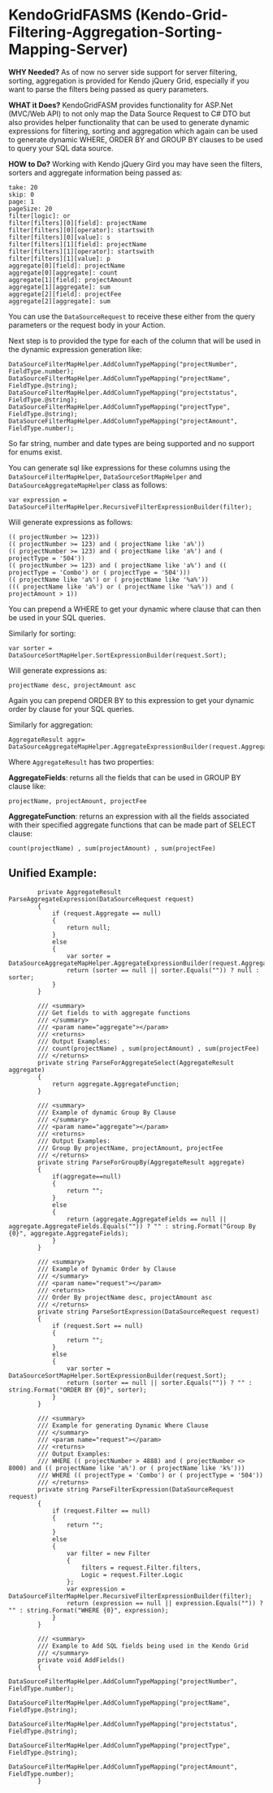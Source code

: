 # KendoGridFASMS (Kendo-Grid-Filtering-Aggregation-Sorting-Mapping-Server)
 
**WHY Needed?**
As of now no server side support for server filtering, sorting, aggregation is provided for Kendo jQuery Grid, especially if you want to parse the filters being passed as query parameters.
  
**WHAT it Does?**
KendoGridFASM provides functionality for ASP.Net (MVC/Web API) to not only map the Data Source Request to C# DTO but also provides helper functionality that can be used to generate dynamic expressions for filtering, sorting and aggregation which again can be used to generate dynamic WHERE, ORDER BY and GROUP BY clauses to be used to query your SQL data source.

**HOW to Do?**
Working with Kendo jQuery Gird you may have seen the filters, sorters and aggregate information being passed as:

    take: 20
    skip: 0
    page: 1
    pageSize: 20
    filter[logic]: or
    filter[filters][0][field]: projectName
    filter[filters][0][operator]: startswith
    filter[filters][0][value]: s
    filter[filters][1][field]: projectName
    filter[filters][1][operator]: startswith
    filter[filters][1][value]: p
    aggregate[0][field]: projectName
    aggregate[0][aggregate]: count
    aggregate[1][field]: projectAmount
    aggregate[1][aggregate]: sum
    aggregate[2][field]: projectFee
    aggregate[2][aggregate]: sum

You can use the `DataSourceRequest` to receive these either from the query parameters or the request body in your Action.

Next step is to provided the type for each of the column that will be used in the dynamic expression generation like:

    DataSourceFilterMapHelper.AddColumnTypeMapping("projectNumber", FieldType.number);
    DataSourceFilterMapHelper.AddColumnTypeMapping("projectName", FieldType.@string);
    DataSourceFilterMapHelper.AddColumnTypeMapping("projectstatus", FieldType.@string);
    DataSourceFilterMapHelper.AddColumnTypeMapping("projectType", FieldType.@string);
    DataSourceFilterMapHelper.AddColumnTypeMapping("projectAmount", FieldType.number);

So far string, number and date types are being supported and no support for enums exist.

You can generate sql like expressions for these columns using the `DataSourceFilterMapHelper`, `DataSourceSortMapHelper` and `DataSourceAggregateMapHelper` class as follows:

    var expression = DataSourceFilterMapHelper.RecursiveFilterExpressionBuilder(filter);
Will generate expressions as follows:

    (( projectNumber >= 123))
    (( projectNumber >= 123) and ( projectName like 'a%'))
    (( projectNumber >= 123) and ( projectName like 'a%') and ( projectType = '504'))
    (( projectNumber >= 123) and ( projectName like 'a%') and (( projectType = 'Combo') or ( projectType = '504')))
    (( projectName like 'a%') or ( projectName like '%a%'))
    ((( projectName like 'a%') or ( projectName like '%a%')) and ( projectAmount > 1))

You can prepend a WHERE to get your dynamic where clause that can then be used in your SQL queries.

Similarly for sorting: 

    var sorter = DataSourceSortMapHelper.SortExpressionBuilder(request.Sort);
Will generate expressions as:
 

    projectName desc, projectAmount asc
Again you can prepend ORDER BY to this expression to get your dynamic order by clause for your SQL queries.

Similarly for aggregation:

    AggregateResult aggr= DataSourceAggregateMapHelper.AggregateExpressionBuilder(request.Aggregate);
Where `AggregateResult` has two properties:

**AggregateFields**: returns all the fields that can be used in GROUP BY clause like:

    projectName, projectAmount, projectFee
**AggregateFunction**: returns an expression with all the fields associated with their specified aggregate functions that can be made part of SELECT clause:

    count(projectName) , sum(projectAmount) , sum(projectFee)



## Unified Example:

            private AggregateResult ParseAggregateExpression(DataSourceRequest request)
            {
                if (request.Aggregate == null)
                {
                    return null;
                }
                else
                {
                    var sorter = DataSourceAggregateMapHelper.AggregateExpressionBuilder(request.Aggregate);
                    return (sorter == null || sorter.Equals("")) ? null : sorter;
                }
            }
    
            /// <summary>
            /// Get fields to with aggregate functions
            /// </summary>
            /// <param name="aggregate"></param>
            /// <returns>
            /// Output Examples:
            /// count(projectName) , sum(projectAmount) , sum(projectFee)
            /// </returns>
            private string ParseForAggregateSelect(AggregateResult aggregate)
            {
                return aggregate.AggregateFunction;
            }
    
            /// <summary>
            /// Example of dynamic Group By Clause
            /// </summary>
            /// <param name="aggregate"></param>
            /// <returns>
            /// Output Examples:
            /// Group By projectName, projectAmount, projectFee
            /// </returns>
            private string ParseForGroupBy(AggregateResult aggregate)
            {
                if(aggregate==null)
                {
                    return "";
                }
                else
                {
                    return (aggregate.AggregateFields == null || aggregate.AggregateFields.Equals("")) ? "" : string.Format("Group By {0}", aggregate.AggregateFields);
                }
            }
    
            /// <summary>
            /// Example of Dynamic Order by Clause
            /// </summary>
            /// <param name="request"></param>
            /// <returns>
            /// Order By projectName desc, projectAmount asc
            /// </returns>
            private string ParseSortExpression(DataSourceRequest request)
            {
                if (request.Sort == null)
                {
                    return "";
                }
                else
                {
                    var sorter = DataSourceSortMapHelper.SortExpressionBuilder(request.Sort);
                    return (sorter == null || sorter.Equals("")) ? "" : string.Format("ORDER BY {0}", sorter);
                }
            }
    
            /// <summary>
            /// Example for generating Dynamic Where Clause
            /// </summary>
            /// <param name="request"></param>
            /// <returns>
            /// Output Examples:
            /// WHERE (( projectNumber > 4888) and ( projectNumber <> 8000) and (( projectName like 'a%') or ( projectName like 'k%')))
            /// WHERE (( projectType = 'Combo') or ( projectType = '504'))
            /// </returns>
            private string ParseFilterExpression(DataSourceRequest request)
            {
                if (request.Filter == null)
                {
                    return "";
                }
                else
                {
                    var filter = new Filter
                    {
                        filters = request.Filter.filters,
                        Logic = request.Filter.Logic
                    };
                    var expression = DataSourceFilterMapHelper.RecursiveFilterExpressionBuilder(filter);
                    return (expression == null || expression.Equals("")) ? "" : string.Format("WHERE {0}", expression);
                }
            }
    
            /// <summary>
            /// Example to Add SQL fields being used in the Kendo Grid
            /// </summary>
            private void AddFields()
            {
                DataSourceFilterMapHelper.AddColumnTypeMapping("projectNumber", FieldType.number);
                DataSourceFilterMapHelper.AddColumnTypeMapping("projectName", FieldType.@string);
                DataSourceFilterMapHelper.AddColumnTypeMapping("projectstatus", FieldType.@string);
                DataSourceFilterMapHelper.AddColumnTypeMapping("projectType", FieldType.@string);
                DataSourceFilterMapHelper.AddColumnTypeMapping("projectAmount", FieldType.number);
            }
